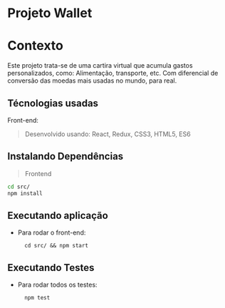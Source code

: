 # Projeto Wallet

# Contexto
Este projeto trata-se de uma cartira virtual que acumula gastos personalizados, como: Alimentação, transporte, etc. Com diferencial de conversão das moedas mais usadas no mundo, para real.

## Técnologias usadas

Front-end:
> Desenvolvido usando: React, Redux, CSS3, HTML5, ES6


## Instalando Dependências

> Frontend
```bash
cd src/
npm install
``` 
## Executando aplicação

* Para rodar o front-end:

  ```
    cd src/ && npm start
  ```

## Executando Testes

* Para rodar todos os testes:

  ```
    npm test
  ```
